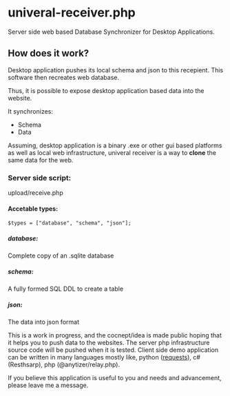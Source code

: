 # univeral-receiver.php
Server side web based Database Synchronizer for Desktop Applications.

## How does it work?
Desktop application pushes its local schema and json to this recepient.
This software then recreates web database.

Thus, it is possible to expose desktop application based data into the website.

It synchronizes:
* Schema
* Data

Assuming, desktop application is a binary .exe or other gui based platforms as well as local web infrastructure, univeral receiver is a way to __clone__ the same data for the web.

### Server side script:
upload/receive.php

#### Accetable types:

    $types = ["database", "schema", "json"];

##### database:
Complete copy of an .sqlite database

##### schema:
A fully formed SQL DDL to create a table

##### json:
The data into json format

This is a work in progress, and the cocnept/idea is made public hoping that it helps you to push data to the websites.
The server php infrastructure source code will be pushed when it is tested.
Client side demo application can be written in many languages mostly like, python ([requests](https://docs.python-requests.org/en/latest/)), c# (Resthsarp), php (@anytizer/relay.php).

If you believe this application is useful to you and needs and advancement, please leave me a message.
